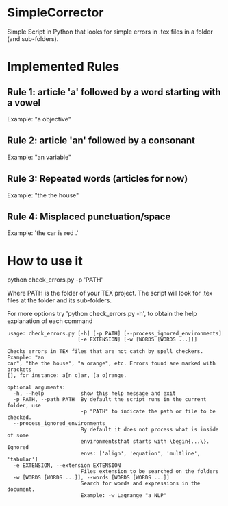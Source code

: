 # SimpleCorrector
Simple Script in Python that looks for simple errors in .tex files in a folder (and sub-folders).


# Implemented Rules

## Rule 1: article 'a' followed by a word starting with a vowel
Example: "a objective"

## Rule 2: article 'an' followed by a consonant
Example: "an variable"

## Rule 3: Repeated words (articles for now)
Example: "the the house"

## Rule 4: Misplaced punctuation/space
Example: 'the car is red .'

# How to use it
python check_errors.py -p 'PATH'

Where PATH is the folder of your TEX project. The script will look for .tex files at the folder and its sub-folders.

For more options try 'python check_errors.py -h', to obtain the help explanation of each command
```
usage: check_errors.py [-h] [-p PATH] [--process_ignored_environments]
                       [-e EXTENSION] [-w [WORDS [WORDS ...]]]

Checks errors in TEX files that are not catch by spell checkers. Example: "an
car", "the the house", "a orange", etc. Errors found are marked with brackets
[], for instance: a[n c]ar, [a o]range.

optional arguments:
  -h, --help            show this help message and exit
  -p PATH, --path PATH  By default the script runs in the current folder, use
                        -p "PATH" to indicate the path or file to be checked.
  --process_ignored_environments
                        By default it does not process what is inside of some
                        environmentsthat starts with \begin{...\}. Ignored
                        envs: ['align', 'equation', 'multline', 'tabular']
  -e EXTENSION, --extension EXTENSION
                        Files extension to be searched on the folders
  -w [WORDS [WORDS ...]], --words [WORDS [WORDS ...]]
                        Search for words and expressions in the document.
                        Example: -w Lagrange "a NLP"
```